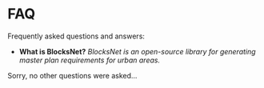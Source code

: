 # FAQ

Frequently asked questions and answers:

- **What is BlocksNet?**
  _BlocksNet is an open-source library for generating master plan requirements for urban areas._

Sorry, no other questions were asked...

